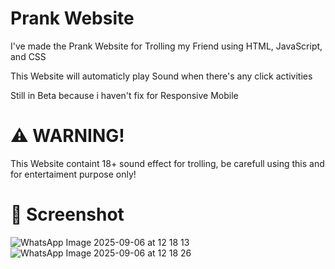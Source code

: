 # Prank Website

I've made the Prank Website for Trolling my Friend using HTML, JavaScript, and CSS

This Website will automaticly play Sound when there's any click activities

Still in Beta because i haven't fix for Responsive Mobile

# ⚠️ WARNING!

This Website containt 18+ sound effect for trolling, be carefull using this and for entertaiment purpose only!

# 📸 Screenshot

![WhatsApp Image 2025-09-06 at 12 18 13](https://github.com/user-attachments/assets/9e709b48-3f65-4d34-b255-a9b738c4c5b6)
![WhatsApp Image 2025-09-06 at 12 18 26](https://github.com/user-attachments/assets/a72edfc9-fa28-4daa-97b3-563bd17597d5)
